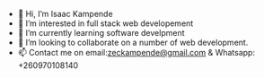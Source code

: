 - 👋 Hi, I’m Isaac Kampende
- 👀 I’m interested in full stack web developement
- 🌱 I’m currently learning software develpment 
- 💞️ I’m looking to collaborate on a number of web development.
- 📫 Contact me on email:zeckampende@gmail.com & Whatsapp: +260970108140
